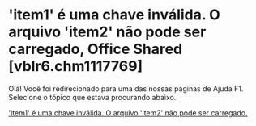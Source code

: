 
# 'item1' é uma chave inválida. O arquivo 'item2' não pode ser carregado, Office Shared [vblr6.chm1117769]

Olá! Você foi redirecionado para uma das nossas páginas de Ajuda F1. Selecione o tópico que estava procurando abaixo.

['item1' é uma chave inválida. O arquivo 'item2' não pode ser carregado.](http://msdn.microsoft.com/library/569d399a-54b3-c21f-54d4-3a185d9e720a%28Office.15%29.aspx)
